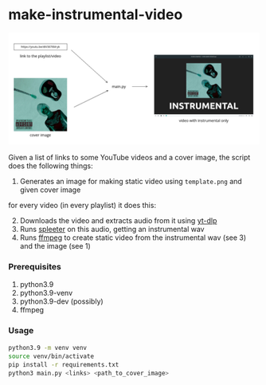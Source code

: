 # make-instrumental-video

![img](docs/diagram.png)

Given a list of links to some YouTube videos and a cover image, the script does the following things:
1. Generates an image for making static video using `template.png` and given cover image 

for every video (in every playlist) it does this:

2. Downloads the video and extracts audio from it using [yt-dlp](https://github.com/yt-dlp/yt-dlp)
3. Runs [spleeter](https://github.com/deezer/spleeter) on this audio, getting an instrumental wav
4. Runs [ffmpeg](https://github.com/FFmpeg/FFmpeg) to create static video from the instrumental wav (see 3) and the image (see 1)

### Prerequisites

1. python3.9
2. python3.9-venv
3. python3.9-dev (possibly)
4. ffmpeg

### Usage

```bash
python3.9 -m venv venv
source venv/bin/activate
pip install -r requirements.txt 
python3 main.py <links> <path_to_cover_image>
```